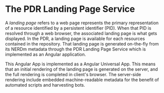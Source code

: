 # The PDR Landing Page Service

A _landing page_ refers to a web page represents the primary representation of a resource identified
by a persistent identifier (PID).  When that PID is resolved through a web browser, the associated
landing page is what gets displayed.  In the PDR, a landing page is available for each resources
contained in the repository.  That landing page is generated on-the-fly from its NERDm metadata
through the PDR Landing Page Service which is implemented as an Angular application.  

This Angular App is implemented as a Angular Universal App.  This means that an initial rendering of
the landing page is generated on the server, and the full rendering is completed in client's
browser.  The server-side rendering include embedded machine-readable metadata for the benefit of
automated scripts and harvesting bots.

